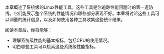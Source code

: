 本章概述了系统级的Linux性能工具。这些工具是你追踪性能问题时的第一道防线。它们能展示整个系统的性能情况和哪些部分表现不好。本章将讨论这些工具可以测量的统计信息，以及如何使用各种工具收集这些统计结果。

阅读本章后，你将能够：

* 理解系统级性能的基本指标，包括CPU的使用情况。
* 明白哪些工具可以检索这些系统级性能指标。